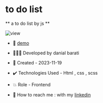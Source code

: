 # to do list

** a to do list by js **

![view](https://github.com/danial-barati/todolist/assets/104683176/82f9095b-e7e1-45a4-bce6-f55b9fa9b084)

- 🔗 [demo](https://danial-barati.github.io/todolist/)

- 👩🏻‍💻 Developed by danial barati

- 📆 Created - 2023-11-19

- ✔️ Technologies Used - Html , css , scss

- 💥 Role - Frontend

- 📲 How to reach me : with my [linkedin](https://www.linkedin.com/in/danial-barati-0a9804291/)
